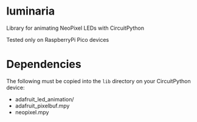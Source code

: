 # luminaria
Library for animating NeoPixel LEDs with CircuitPython

Tested only on RaspberryPi Pico devices

# Dependencies
The following must be copied into the `lib` directory on your CircuitPython device:
- adafruit_led_animation/
- adafruit_pixelbuf.mpy
- neopixel.mpy
